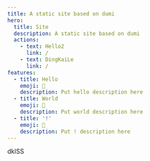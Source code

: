 ```yaml
---
title: A static site based on dumi
hero:
  title: Site
  description: A static site based on dumi
  actions:
    - text: Hello2
      link: /
    - text: DingKaiLe
      link: /
features:
  - title: Hello
    emoji: 💎
    description: Put hello description here
  - title: World
    emoji: 🌈
    description: Put world description here
  - title: '!'
    emoji: 🚀
    description: Put ! description here
---
```


dklSS
